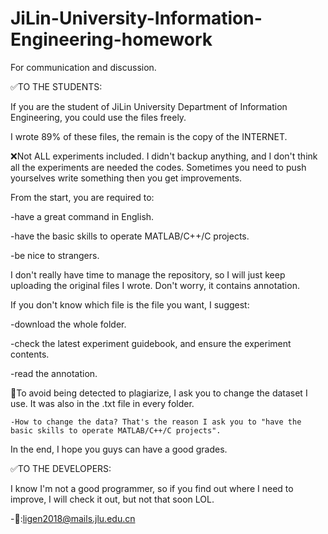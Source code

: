 # JiLin-University-Information-Engineering-homework
For communication and discussion.

✅TO THE STUDENTS:

If you are the student of JiLin University Department of Information Engineering, you could use the files freely.

I wrote 89% of these files, the remain is the copy of the INTERNET.

❌Not ALL experiments included. I didn't backup anything, and I don't think all the experiments are needed the codes. Sometimes you need to push yourselves write something then you get improvements. 

From the start, you are required to:

  -have a great command in English.
  
  -have the basic skills to operate MATLAB/C++/C projects.
  
  -be nice to strangers.
  
I don't really have time to manage the repository, so I will just keep uploading the original files I wrote. Don't worry, it contains annotation.

If you don't know which file is the file you want, I suggest:

  -download the whole folder.
  
  -check the latest experiment guidebook, and ensure the experiment contents.
  
  -read the annotation.
  
📌To avoid being detected to plagiarize, I ask you to change the dataset I use. It was also in the .txt file in every folder. 

    -How to change the data? That's the reason I ask you to "have the basic skills to operate MATLAB/C++/C projects".
    
In the end, I hope you guys can have a good grades.

✅TO THE DEVELOPERS:

I know I'm not a good programmer, so if you find out where I need to improve, I will check it out, but not that soon LOL.

-📧:ligen2018@mails.jlu.edu.cn


 
  


